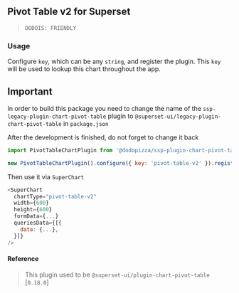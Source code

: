 ## Pivot Table v2 for Superset

> `DODOIS: FRIENDLY`

### Usage

Configure `key`, which can be any `string`, and register the plugin. This `key` will be used to
lookup this chart throughout the app.

## Important

In order to build this package you need to change the name of the
`ssp-legacy-plugin-chart-pivot-table` plugin to `@superset-ui/legacy-plugin-chart-pivot-table` in
`package.json`

After the development is finished, do not forget to change it back

```js
import PivotTableChartPlugin from '@dodopizza/ssp-plugin-chart-pivot-table';

new PivotTableChartPlugin().configure({ key: 'pivot-table-v2' }).register();
```

Then use it via `SuperChart`

```js
<SuperChart
  chartType="pivot-table-v2"
  width={600}
  height={600}
  formData={...}
  queriesData={[{
    data: {...},
  }]}
/>
```

#### Reference

> This plugin used to be `@superset-ui/plugin-chart-pivot-table` [`0.18.0`]
